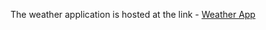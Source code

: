 The weather application is hosted at the link - [Weather App]([https://www.example.com](https://abhinavpatel271.github.io/codeX_weatherApp/))

 
